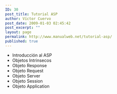 ```yaml
---
ID: 30
post_title: Tutorial ASP
author: Víctor Cuervo
post_date: 2009-01-03 02:45:42
post_excerpt: ""
layout: page
permalink: http://www.manualweb.net/tutorial-asp/
published: true
---
```

*   Introducción al ASP
*   Objetos Intrinsecos
*   Objeto Response
*   Objeto Request
*   Objeto Server
*   Objeto Session
*   Objeto Application